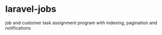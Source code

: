 # laravel-jobs
 job and customer task assignment program with indexing, pagination and notifications
